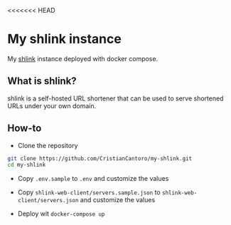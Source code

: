 <<<<<<< HEAD
# My shlink instance

My [shlink](https://github.com/shlinkio/shlink) instance deployed with docker compose.

## What is shlink?

shlink is a self-hosted URL shortener that can be used to serve shortened URLs under your own domain.

## How-to

* Clone the repository

```bash
git clone https://github.com/CristianCantoro/my-shlink.git
cd my-shlink
```

* Copy `.env.sample` to `.env` and customize the values

* Copy `shlink-web-client/servers.sample.json` to `shlink-web-client/servers.json` and customize the values

* Deploy wit `docker-compose up`

